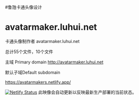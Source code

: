 #鲁虺卡通头像设计

# avatarmaker.luhui.net
卡通头像制作者 avatarmaker.luhui.net


总计55个文件，10个文件


主域 Primary domain
http://avatarmaker.luhui.net

默认子域Default subdomain

https://avatarmakers.netlify.app/

[![Netlify Status](https://api.netlify.com/api/v1/badges/587c2d01-33a1-4904-bd91-37089373adb9/deploy-status)](https://app.netlify.com/sites/avatarmakers/deploys)
此映像会自动更新以反映最新生产部署的当前状态。









